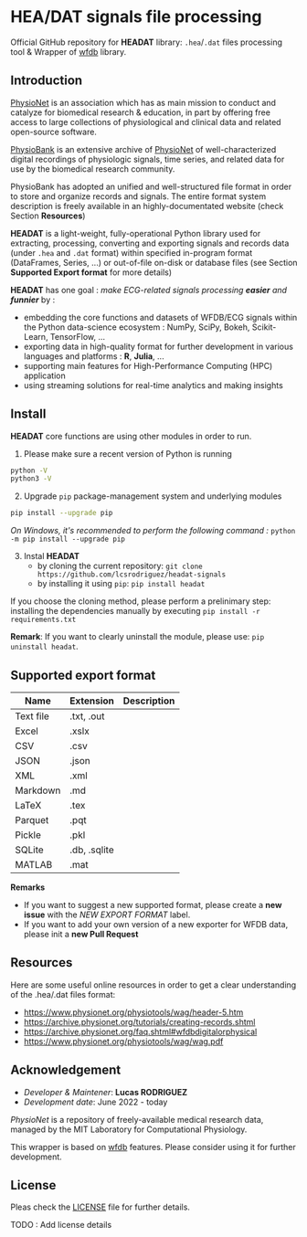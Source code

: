 # HEA/DAT signals file processing

Official GitHub repository for **HEADAT** library: `.hea`/`.dat` files processing tool & Wrapper of [wfdb](https://wfdb.readthedocs.io/en/latest/) library.

## Introduction

[PhysioNet](https://physionet.org/about/) is an association which has as main mission to conduct and catalyze for biomedical research & education, in part by offering free access to large collections of physiological and clinical data and related open-source software.


[PhysioBank](https://archive.physionet.org/physiobank/) is an extensive archive of [PhysioNet](https://physionet.org/) of well-characterized digital recordings of physiologic signals, time series, and related data for use by the biomedical research community.



PhysioBank has adopted an unified and well-structured file format in order to store and organize records and signals. The entire format system description is freely available in an highly-documentated website (check Section **Resources**)


**HEADAT** is a light-weight, fully-operational Python library used for extracting, processing, converting and exporting signals and records data (under `.hea` and `.dat` format) within specified in-program format (DataFrames, Series, ...) or out-of-file on-disk or database files (see Section **Supported Export format** for more details) 

**HEADAT** has one goal : *make ECG-related signals processing **easier** and **funnier*** by :
- embedding the core functions and datasets of WFDB/ECG signals within the Python data-science ecosystem : NumPy, SciPy, Bokeh, Scikit-Learn, TensorFlow, ...
- exporting data in high-quality format for further development in various languages and platforms : **R**, **Julia**, ...
- supporting main features for High-Performance Computing (HPC) application
- using streaming solutions for real-time analytics and making insights

## Install

**HEADAT** core functions are using other modules in order to run.

1. Please make sure a recent version of Python is running
```bash
python -V
python3 -V
```

2. Upgrade `pip` package-management system and underlying modules
```bash
pip install --upgrade pip
```
*On Windows, it's recommended to perform the following command :* `python -m pip install --upgrade pip`


3. Instal **HEADAT**
    - by cloning the current repository: `git clone https://github.com/lcsrodriguez/headat-signals`
    - by installing it using `pip`: `pip install headat`

If you choose the cloning method, please perform a prelinimary step: installing the dependencies manually by executing `pip install -r requirements.txt`

**Remark**: If you want to clearly uninstall the module, please use: `pip uninstall headat`.

## Supported export format

| Name      | Extension    | Description |
|-----------|--------------|-------------|
| Text file | .txt, .out   |             |
| Excel     | .xslx        |             |
| CSV       | .csv         |             |
| JSON      | .json        |             |
| XML       | .xml         |             |
| Markdown  | .md          |             |
| LaTeX     | .tex         |             |
| Parquet   | .pqt         |             |
| Pickle    | .pkl         |             |
| SQLite    | .db, .sqlite |             |
| MATLAB    | .mat         |             |



**Remarks**
- If you want to suggest a new supported format, please create a **new issue** with the *NEW EXPORT FORMAT* label.
- If you want to add your own version of a new exporter for WFDB data, please init a **new Pull Request**

## Resources 

Here are some useful online resources in order to get a clear understanding of the .hea/.dat files format:
- https://www.physionet.org/physiotools/wag/header-5.htm
- https://archive.physionet.org/tutorials/creating-records.shtml
- https://archive.physionet.org/faq.shtml#wfdbdigitalorphysical
- https://www.physionet.org/physiotools/wag/wag.pdf


## Acknowledgement

- *Developer & Maintener*: **Lucas RODRIGUEZ**
- *Development date*: June 2022 - today


*PhysioNet* is a repository of freely-available medical research data, managed by the MIT Laboratory for Computational Physiology.


This wrapper is based on [wfdb](https://github.com/MIT-LCP/wfdb-python) features. Please consider using it for further development.


## License

Pleas check the [LICENSE](LICENSE.md) file for further details.

TODO : Add license details